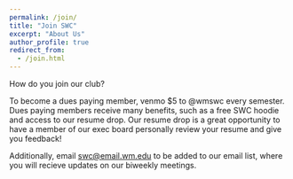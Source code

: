 ```yaml
---
permalink: /join/
title: "Join SWC"
excerpt: "About Us"
author_profile: true
redirect_from: 
  - /join.html
---
```


How do you join our club?

To become a dues paying member, venmo $5 to @wmswc every semester. Dues paying members receive many benefits, such as a free SWC hoodie and access to our resume drop. Our resume drop is a great opportunity to have a member of our exec board personally review your resume and give you feedback! 

Additionally, email swc@email.wm.edu to be added to our email list, where you will recieve updates on our biweekly meetings.
